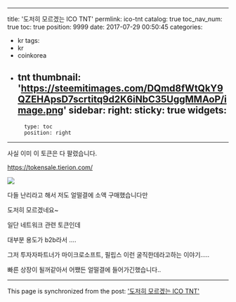 
---
title: '도저히 모르겠는 ICO TNT'
permlink: ico-tnt
catalog: true
toc_nav_num: true
toc: true
position: 9999
date: 2017-07-29 00:50:45
categories:
- kr
tags:
- kr
- coinkorea
- tnt
thumbnail: 'https://steemitimages.com/DQmd8fWtQkY9QZEHApsD7scrtitq9d2K6iNbC35UggMMAoP/image.png'
sidebar:
    right:
        sticky: true
widgets:
    -
        type: toc
        position: right
---


사실 이미 이 토큰은 다 팔렸습니다.

https://tokensale.tierion.com/

![](https://steemitimages.com/DQmd8fWtQkY9QZEHApsD7scrtitq9d2K6iNbC35UggMMAoP/image.png)

다들 난리라고 해서 저도 얼떨결에 소액 구매했습니다만

도저히 모르겠네요~

일단 네트워크 관련 토큰인데

대부분 용도가 b2b라서 ....

그저 투자자파트너가 마이크로소프트, 필립스 이런 굴직한데라고하는 이야기.....

빠른 상장이 될꺼같아서 어쨌든 얼떨결에 들어가긴했습니다..

- - -

This page is synchronized from the post: ['도저히 모르겠는 ICO TNT'](https://steemit.com/@virus707/ico-tnt)
